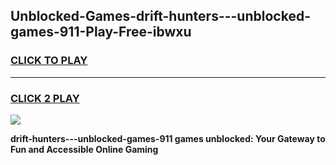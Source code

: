 
## Unblocked-Games-drift-hunters---unblocked-games-911-Play-Free-ibwxu
<h3>
<a href="https://premium76.site?title=drift-hunters---unblocked-games-911&ref=18A1">CLICK TO PLAY</a></h3>
<hr>

<h3>
<a href="https://premium76.site?title=drift-hunters---unblocked-games-911&ref=18A1">CLICK 2 PLAY</a>
  
</h3>

<a href="https://premium76.site?title=drift-hunters---unblocked-games-911&ref=18A1"><img src="https://clearcache.store/games.png"></a>


**drift-hunters---unblocked-games-911 games unblocked: Your Gateway to Fun and Accessible Online Gaming**
